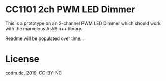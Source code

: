 # CC1101 2ch PWM LED Dimmer

This is a prototype on an 2-channel PWM LED Dimmer which should work with the marvelous AskSin++ library.

Readme will be populated over time...

# License
codm.de, 2019, CC-BY-NC
